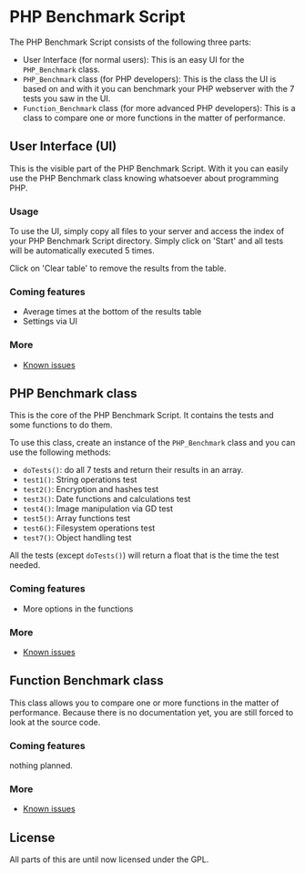 PHP Benchmark Script
====================
The PHP Benchmark Script consists of the following three parts:

* User Interface (for normal users): This is an easy UI for the `PHP_Benchmark` class.
* `PHP_Benchmark` class (for PHP developers): This is the class the UI is based on and with it you can benchmark your PHP webserver with the 7 tests you saw in the UI.
* `Function_Benchmark` class (for more advanced PHP developers): This is a class to compare one or more functions in the matter of performance.

## User Interface (UI)
This is the visible part of the PHP Benchmark Script. With it you can easily use the PHP Benchmark class knowing whatsoever about programming PHP.

### Usage
To use the UI, simply copy all files to your server and access the index of your PHP Benchmark Script directory.
Simply click on 'Start' and all tests will be automatically executed 5 times. 

Click on 'Clear table' to remove the results from the table.

### Coming features

* Average times at the bottom of the results table
* Settings via UI

### More

* [Known issues](https://github.com/Philipp15b/PHP-Benchmark/issues/labels/UI "Known issues")

## PHP Benchmark class
This is the core of the PHP Benchmark Script. It contains the tests and some functions to do them. 

To use this class, create an instance of the `PHP_Benchmark` class and you can use the following methods:

* `doTests()`: do all 7 tests and return their results in an array.
* `test1()`: String operations test
* `test2()`: Encryption and hashes test
* `test3()`: Date functions and calculations test
* `test4()`: Image manipulation via GD test
* `test5()`: Array functions test
* `test6()`: Filesystem operations test
* `test7()`: Object handling test

All the tests (except `doTests()`) will return a float that is the time the test needed.

### Coming features

* More options in the functions

### More

* [Known issues](https://github.com/Philipp15b/PHP-Benchmark/issues/labels/PHP_Benchmark%20class "Known issues")

## Function Benchmark class
This class allows you to compare one or more functions in the matter of performance.
Because there is no documentation yet, you are still forced to look at the source code.

### Coming features

nothing planned.

### More

* [Known issues](https://github.com/Philipp15b/PHP-Benchmark/issues/labels/Function_Benchmark%20class "Known issues")

## License
All parts of this are until now licensed under the GPL.
